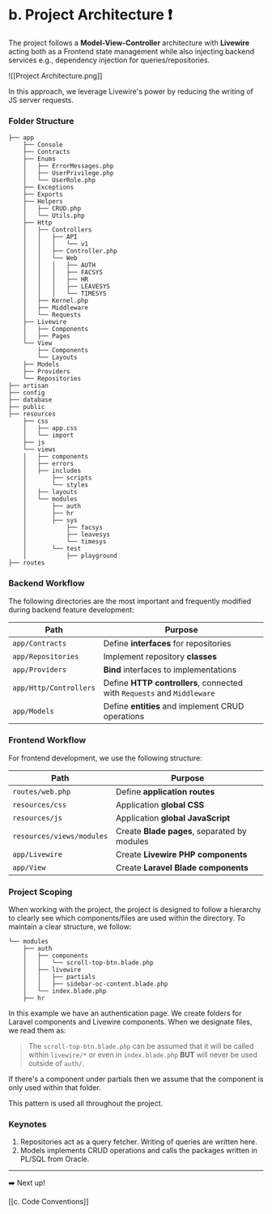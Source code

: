 # b. Project Architecture ❗️

The project follows a **Model-View-Controller** architecture with **Livewire** acting both as a Frontend state management while also injecting backend services e.g., dependency injection for queries/repositories.

![[Project Architecture.png]]

In this approach, we leverage Livewire's power by reducing the writing of JS server requests. 

### Folder Structure

```
├── app
    ├── Console
    ├── Contracts
    ├── Enums
    │   ├── ErrorMessages.php
    │   ├── UserPrivilege.php
    │   └── UserRole.php
    ├── Exceptions
    ├── Exports
    ├── Helpers
    │   ├── CRUD.php
    │   └── Utils.php
    ├── Http
    │   ├── Controllers
    │   │   ├── API
    │   │   │   └── v1
    │   │   ├── Controller.php
    │   │   └── Web
    │   │   │   ├── AUTH
    │   │   │   ├── FACSYS
    │   │   │   ├── HR
    │   │   │   ├── LEAVESYS
    │   │   │   └── TIMESYS
    │   ├── Kernel.php
    │   ├── Middleware
    │   └── Requests
    ├── Livewire
    │   ├── Components
    │   ├── Pages
    └── View
		├── Components
		└── Layouts
	├── Models
	├── Providers
	└── Repositories
├── artisan
├── config
├── database
├── public
├── resources
    ├── css
    │   ├── app.css
    │   └── import
    ├── js
    └── views
    │   ├── components
    │   ├── errors
    │   ├── includes
    │       ├── scripts
    │       └── styles
    │   ├── layouts
    │   └── modules
    │       ├── auth
    │       ├── hr
    │       ├── sys
    │           ├── facsys
    │           ├── leavesys
    │           └── timesys
    │       └── test
    │           ├── playground
├── routes
```

### Backend Workflow

The following directories are the most important and frequently modified during backend feature development:

| Path                     | Purpose                                                                 |
|--------------------------|-------------------------------------------------------------------------|
| `app/Contracts`          | Define **interfaces** for repositories                                 |
| `app/Repositories`       | Implement repository **classes**                                       |
| `app/Providers`          | **Bind** interfaces to implementations                                 |
| `app/Http/Controllers`   | Define **HTTP controllers**, connected with `Requests` and `Middleware` |
| `app/Models`             | Define **entities** and implement CRUD operations                      |

### Frontend Workflow

For frontend development, we use the following structure:

| Path                      | Purpose                                      |
| ------------------------- | -------------------------------------------- |
| `routes/web.php`          | Define **application routes**                |
| `resources/css`           | Application **global CSS**                   |
| `resources/js`            | Application **global JavaScript**            |
| `resources/views/modules` | Create **Blade pages**, separated by modules |
| `app/Livewire`            | Create **Livewire PHP components**           |
| `app/View`                | Create **Laravel Blade components**          |

### Project Scoping

When working with the project, the project is designed to follow a hierarchy to clearly see which components/files are used within the directory. To maintain a clear structure, we follow:

```
└── modules
    ├── auth
    │   ├── components
    │   │   └── scroll-top-btn.blade.php
    │   ├── livewire
    │   │   ├── partials
    │   │   ├── sidebar-oc-content.blade.php
    │   └── index.blade.php
    ├── hr
```

In this example we have an authentication page. We create folders for Laravel components and Livewire components. When we designate files, we read them as: 

> The `scroll-top-btn.blade.php` can be assumed that it will be called within `livewire/*` or even in `index.blade.php` **BUT** will never be used outside of `auth/`. 

If there's a component under partials then we assume that the component is only used within that folder. 

This pattern is used all throughout the project.

### Keynotes

1. Repositories act as a query fetcher. Writing of queries are written here.
2. Models implements CRUD operations and calls the packages written in PL/SQL from Oracle.

---

➡️ Next up!

[[c. Code Conventions]]